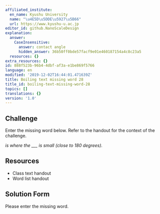 ```yaml
---
affiliated_institute:
  en_name: Kyushu University
  name: "\u4E5D\u5DDE\u5927\u5B66"
  url: https://www.kyushu-u.ac.jp
editor_id: github.NanoScaleDesign
explanation:
  answer:
    CaseInsensitive:
      answer: contact angle
      hidden_answer: 36b50ff0bde57facf9e01e460187154a4c8c23a5
  resources: {}
extra_resources: {}
id: 888f523b-96b4-4dbf-af3a-e1be869f5766
language: en
modified: '2019-12-02T16:44:01.471639Z'
title: Boiling text missing word 28
title_id: boiling-text-missing-word-28
topics: []
translations: {}
version: '1.0'
---
```


## Challenge
Enter the missing word below. Refer to the handout for the context of the challenge.

*is where the ___ is small (close to 180 degrees).*


## Resources
- Class text handout
- Word list handout


## Solution Form
Please enter the missing word.
